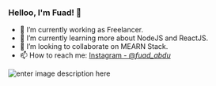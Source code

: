 ### Helloo, I'm Fuad! 👋

- 🔭 I’m currently working as Freelancer.
- 🌱 I’m currently learning more about NodeJS and ReactJS.
- 👯 I’m looking to collaborate on MEARN Stack.
- 📫 How to reach me: [Instagram - @_fuad_abdu_](https://www.instagram.com/_fuad_abdu_/)


![enter image description here](https://github-readme-stats.vercel.app/api?username=fuadabdu123&&show_icons=true&title_color=&icon_color=ffd000&text_color=daf7dc&bg_color=010101)

